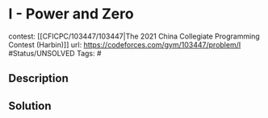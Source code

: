 # I - Power and Zero

contest: [[CFICPC/103447/103447|The 2021 China Collegiate Programming Contest (Harbin)]]
url: https://codeforces.com/gym/103447/problem/I
#Status/UNSOLVED
Tags: #

## Description

## Solution

